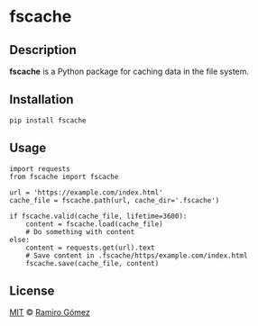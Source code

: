 # fscache

## Description

**fscache** is a Python package for caching data in the file system.

## Installation

    pip install fscache

## Usage

    import requests
    from fscache import fscache

    url = 'https://example.com/index.html'
    cache_file = fscache.path(url, cache_dir='.fscache')

    if fscache.valid(cache_file, lifetime=3600):
        content = fscache.load(cache_file)
        # Do something with content
    else:
        content = requests.get(url).text
        # Save content in .fscache/https/example.com/index.html
        fscache.save(cache_file, content)

## License

[MIT](LICENSE) © [Ramiro Gómez](https://ramiro.org/)